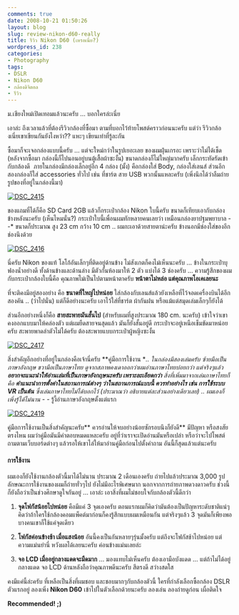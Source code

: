 ```yaml
---
comments: true
date: 2008-10-21 01:50:26
layout: blog
slug: review-nikon-d60-really
title: รีวิว Nikon D60 (เหรอเนี่ย?)
wordpress_id: 238
categories:
- Photography
tags:
- DSLR
- Nikon D60
- กล้องดิจิตอล
- รีวิว
---
```


ม.เชียงใหม่เปิดเทอมแล้วนะครับ … บอกใครล่ะเนี่ย

เอาล่ะ ถึงเวลาแล้วที่ต้องรีวิวกล้องที่ซื้อมา ตามที่บอกไว้ท้ายโพสต์คราวก่อนนะครับ แต่ว่า รีวิวกล้องเนี่ยเขาเขียนกันยังไงหว่า?? แหะๆ เขียนเท่าที่รู้ละกัน

ซื้อมาก็จะเจอกล่องแบบนี้ครับ … แต่จะใหม่กว่าในรูปเยอะเลย ของผมฝุ่นเกรอะ เพราะว่าไม่ได้เช็ด (หลังจากซื้อมา กล่องนี้ก็ไปนอนอยู่บนตู้เสื้อผ้าซะงั้น) ขนาดกล่องก็ไม่ใหญ่มากครับ เล็กกระทัดรัดเข้ากับกล้องดี  ภายในกล่องมีกล่องเล็กอยู่อีก 4 กล่อง (มั้ง) คือกล่องใส่ Body, กล่องใส่เลนส์ ส่วนอีกสองกล่องก็ใส่ accessories ทั่วไป เช่น ที่ชาร์ต สาย USB พวกนั้นแหละครับ (เพิ่งนึกได้ว่าลืมถ่ายรูปของที่อยู่ในกล่องนี้มา)

[![DSC_2415](http://www.armno.in.th/wp-content/uploads/2008/10/dsc-2415-thumb.jpg)](http://www.armno.in.th/wp-content/uploads/2008/10/dsc-2415.jpg)

ของแถมที่ได้ก็คือ SD Card 2GB แล้วก็กระเป๋ากล้อง Nikon ใบนี้ครับ ขนาดก็เทียบเอากับกล่องข้างหลังนะครับ (เห็นไหมนั่น?) กระเป๋าใบนี้เพื่อนผมทักหลายคนเลยว่า เหมือนกล่องยาปฐมพยาบาล - -* ขนาดก็ประมาณ สูง 23 cm กว้าง 10 cm .. ผมกะเอาด้วยสายตาน่ะครับ ข้างนอกมีช่องใส่ของอีกช่องนึงด้วย

[![DSC_2416](http://www.armno.in.th/wp-content/uploads/2008/10/dsc-2416-thumb.jpg)](http://www.armno.in.th/wp-content/uploads/2008/10/dsc-2416.jpg)

นี่ครับ Nikon ของแท้ โลโก้อันเล็กๆที่ติดอยู่ด้านข้าง ไม่สังเกตก็คงไม่เห็นนะครับ … ข้างในกระเป๋าบุฟองน้ำอย่างดี ทั้งด้านข้างและด้านล่าง มีตัวกั้นห้องมาให้ 2 ตัว แบ่งได้ 3 ช่องครับ … ความรู้สึกของผมกับกระเป๋ากล้องใบนี้คือ คุณภาพไม่เป็นไปตามหน้าตาครับ **หน้าตาไม่หล่อ แต่คุณภาพโอเคเลยนะ**

ที่จะติคงมีอยู่สองอย่าง คือ **ขนาดที่ใหญ่ไปหน่อย** ใส่กล้องกับเลนส์แล้วยังเหลือที่ไว้จอดเครื่องบินได้อีกสองคัน .. (ว่าไปนั่น) แต่ก็ดีอย่างนะครับ เอาไว้ใส่ที่ชาร์ต ผ้ากันฝน หรือแม้แต่สมุดเล่มเล็กๆก็ยังได้

ส่วนอีกอย่างหนึ่งก็คือ **สายสะพายมันสั้นไป** (สำหรับผมที่สูงประมาณ 180 cm. นะครับ) เข้าใจว่าเขาคงออกแบบมาให้คล่องตัว แต่ผมยืดสายจนสุดแล้ว มันก็ยังสั้นอยู่ดี กระเป๋าจะอยู่เหนือเข็มขัดมาหน่อยครับ สะพายพาดลำตัวไม่ได้ครับ ต้องสะพายแบบกระเป๋าผู้หญิงซะงั้น

[![DSC_2417](http://www.armno.in.th/wp-content/uploads/2008/10/dsc-2417-thumb.jpg)](http://www.armno.in.th/wp-content/uploads/2008/10/dsc-2417.jpg)

สิ่งสำคัญอีกอย่างที่อยู่ในกล่องคือเจ้านี่ครับ **คู่มือการใช้งาน **.. ในกล่องมีสองเล่มครับ ซ้ายมือเป็นภาษาอังกฤษ ขวามือเป็นภาษาไทย ดูจากสภาพคงเดาออกว่าผมอ่านภาษาไทยบ่อยกว่า แต่จริงๆแล้ว **อยากจะแนะนำให้อ่านเล่มที่เป็นภาษาอังกฤษนะครับ เพราะละเอียดกว่า** สิ่งที่เพิ่มมาจากเล่มภาษาไทยก็คือ **คำแนะนำการตั้งค่าในสถานการณ์ต่างๆ ว่าในสถานการณ์แบบนี้ ควรทำอย่างไร เช่น การใช้ระบบ VR เป็นต้น** ซึ่งเล่มภาษาไทยไม่ได้บอกไว้ (ประมาณว่า อธิบายแต่ละส่วนอย่างเดียวเลย) .. ผมเองก็เพิ่งรู้ได้ไม่นาน - -* รู้งี้อ่านภาษาอังกฤษตั้งแต่แรก

[![DSC_2419](http://www.armno.in.th/wp-content/uploads/2008/10/dsc-2419-thumb.jpg)](http://www.armno.in.th/wp-content/uploads/2008/10/dsc-2419.jpg)

คู่มือการใช้งานเป็นสิ่งสำคัญนะครับ** ควรอ่านให้จบอย่างน้อยซักรอบนึงก็ยังดี** มีปัญหา หรือสงสัยตรงไหน ผมว่าคู่มือมันมีคำตอบหมดแหละครับ อยู่ที่ว่าเราจะเปิดอ่านมันหรือเปล่า หรือว่าจะไปโพสต์ถามตามเว็บบอร์ดต่างๆ แล้วรอให้เขาไล่ให้มาอ่านคู่มือก่อนไปตั้งคำถาม อันนี้ก็สุดแล้วแต่นะครับ


#### การใช้งาน


ผมเองก็ยังใช้งานกล้องตัวนี้มาได้ไม่นาน ประมาณ 2 เดือนเองครับ ถ่ายไปแล้วประมาณ 3,000 รูป ลักษณะการใช้งานของผมก็ถ่ายทั่วๆไป ยังไม่มีอะไรพิเศษมาก นอกจากการถ่ายภาพดวงดาวครับ ช่วงนี้ก็ยังถือว่าเป็นช่วงศึกษาดูใจกันอยู่ … เอาล่ะ เอาสิ่งที่ผมไม่ชอบใจกับกล้องตัวนี้ดีกว่า



	
  1. **จุดโฟกัสน้อยไปหน่อย** คือมีแค่ 3 จุดเองครับ ตอนแรกผมก็คิดว่ามันต้องเป็นปัญหาระดับชาติแน่ๆ  คิดว่าถ้าใครใช้กล้องคอมแพ็คต์มาก่อนก็คงรู้สึกแบบผมเหมือนกัน แต่จริงๆแล้ว 3 จุดมันก็เพียงพอ บางคนเขาก็ใช้แค่จุดเดียว

	
  2. **โฟกัสค่อนข้างช้า เมื่อแสงน้อย** อันนี้คงเป็นกันหลายๆรุ่นมั้งครับ แต่ถึงจะโฟกัสช้าไปหน่อย แต่ความแม่นยำนี่ หวังผลได้เลยนะครับ ค่อนข้างแม่นเลยล่ะ

	
  3. **จอ LCD เมื่ออยู่กลางแดดจะมืดมาก** … มองแทบไม่เห็นครับ ต้องเอามือบังแดด … แต่ถ้าไม่ได้อยู่กลางแดด จอ LCD ด้านหลังถือว่าคุณภาพดีนะครับ สีตรงดี สว่างสดใส


คงมีแค่นี้ล่ะครับ ที่เหลือเป็นสิ่งที่ผมชอบ และชอบมากๆกับกล้องตัวนี้ ใครที่กำลังเลือกซื้อกล้อง DSLR ตัวแรกอยู่ ลองเพิ่ง **Nikon D60** เข้าไปในตัวเลือกด้วยนะครับ ลองเล่น ลองถ่ายดูก่อน เผื่อติดใจ

**Recommended!
;)**
